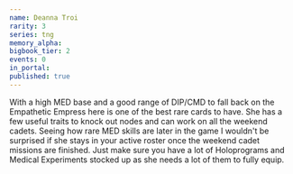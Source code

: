 ```yaml
---
name: Deanna Troi
rarity: 3
series: tng
memory_alpha:
bigbook_tier: 2
events: 0
in_portal:
published: true
---
```


With a high MED base and a good range of DIP/CMD to fall back on the Empathetic Empress here is one of the best rare cards to have. She has a few useful traits to knock out nodes and can work on all the weekend cadets. Seeing how rare MED skills are later in the game I wouldn't be surprised if she stays in your active roster once the weekend cadet missions are finished. Just make sure you have a lot of Holoprograms and Medical Experiments stocked up as she needs a lot of them to fully equip.
